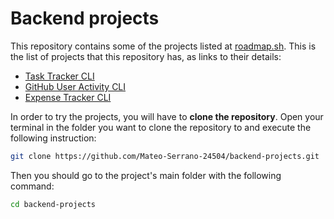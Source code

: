 # Backend projects

This repository contains some of the projects listed at [roadmap.sh](https://roadmap.sh/backend/projects). This is the list of projects that this repository has, as links to their details:

* [Task Tracker CLI](https://roadmap.sh/projects/task-tracker)
* [GitHub User Activity CLI](https://roadmap.sh/projects/github-user-activity)
* [Expense Tracker CLI](https://roadmap.sh/projects/expense-tracker)

In order to try the projects, you will have to **clone the repository**. Open your terminal in the folder you want to clone the repository to and execute the following instruction:

```bash
git clone https://github.com/Mateo-Serrano-24504/backend-projects.git
```

Then you should go to the project's main folder with the following command:

```bash
cd backend-projects
```
